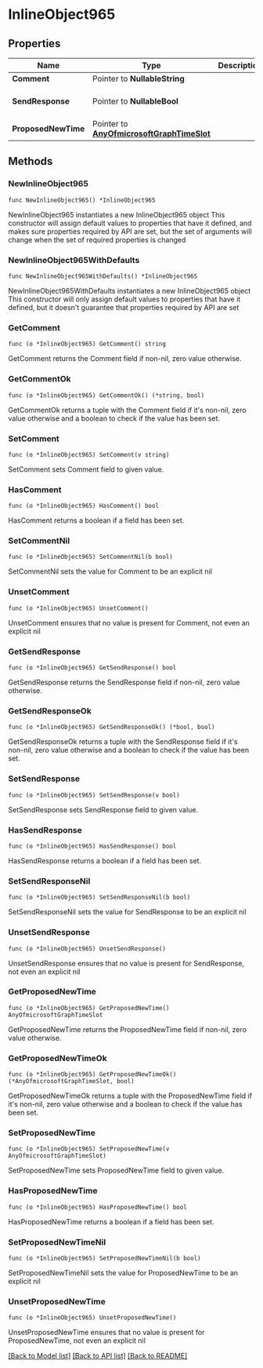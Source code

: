 # InlineObject965

## Properties

Name | Type | Description | Notes
------------ | ------------- | ------------- | -------------
**Comment** | Pointer to **NullableString** |  | [optional] 
**SendResponse** | Pointer to **NullableBool** |  | [optional] [default to false]
**ProposedNewTime** | Pointer to [**AnyOfmicrosoftGraphTimeSlot**](anyOf&lt;microsoft.graph.timeSlot&gt;.md) |  | [optional] 

## Methods

### NewInlineObject965

`func NewInlineObject965() *InlineObject965`

NewInlineObject965 instantiates a new InlineObject965 object
This constructor will assign default values to properties that have it defined,
and makes sure properties required by API are set, but the set of arguments
will change when the set of required properties is changed

### NewInlineObject965WithDefaults

`func NewInlineObject965WithDefaults() *InlineObject965`

NewInlineObject965WithDefaults instantiates a new InlineObject965 object
This constructor will only assign default values to properties that have it defined,
but it doesn't guarantee that properties required by API are set

### GetComment

`func (o *InlineObject965) GetComment() string`

GetComment returns the Comment field if non-nil, zero value otherwise.

### GetCommentOk

`func (o *InlineObject965) GetCommentOk() (*string, bool)`

GetCommentOk returns a tuple with the Comment field if it's non-nil, zero value otherwise
and a boolean to check if the value has been set.

### SetComment

`func (o *InlineObject965) SetComment(v string)`

SetComment sets Comment field to given value.

### HasComment

`func (o *InlineObject965) HasComment() bool`

HasComment returns a boolean if a field has been set.

### SetCommentNil

`func (o *InlineObject965) SetCommentNil(b bool)`

 SetCommentNil sets the value for Comment to be an explicit nil

### UnsetComment
`func (o *InlineObject965) UnsetComment()`

UnsetComment ensures that no value is present for Comment, not even an explicit nil
### GetSendResponse

`func (o *InlineObject965) GetSendResponse() bool`

GetSendResponse returns the SendResponse field if non-nil, zero value otherwise.

### GetSendResponseOk

`func (o *InlineObject965) GetSendResponseOk() (*bool, bool)`

GetSendResponseOk returns a tuple with the SendResponse field if it's non-nil, zero value otherwise
and a boolean to check if the value has been set.

### SetSendResponse

`func (o *InlineObject965) SetSendResponse(v bool)`

SetSendResponse sets SendResponse field to given value.

### HasSendResponse

`func (o *InlineObject965) HasSendResponse() bool`

HasSendResponse returns a boolean if a field has been set.

### SetSendResponseNil

`func (o *InlineObject965) SetSendResponseNil(b bool)`

 SetSendResponseNil sets the value for SendResponse to be an explicit nil

### UnsetSendResponse
`func (o *InlineObject965) UnsetSendResponse()`

UnsetSendResponse ensures that no value is present for SendResponse, not even an explicit nil
### GetProposedNewTime

`func (o *InlineObject965) GetProposedNewTime() AnyOfmicrosoftGraphTimeSlot`

GetProposedNewTime returns the ProposedNewTime field if non-nil, zero value otherwise.

### GetProposedNewTimeOk

`func (o *InlineObject965) GetProposedNewTimeOk() (*AnyOfmicrosoftGraphTimeSlot, bool)`

GetProposedNewTimeOk returns a tuple with the ProposedNewTime field if it's non-nil, zero value otherwise
and a boolean to check if the value has been set.

### SetProposedNewTime

`func (o *InlineObject965) SetProposedNewTime(v AnyOfmicrosoftGraphTimeSlot)`

SetProposedNewTime sets ProposedNewTime field to given value.

### HasProposedNewTime

`func (o *InlineObject965) HasProposedNewTime() bool`

HasProposedNewTime returns a boolean if a field has been set.

### SetProposedNewTimeNil

`func (o *InlineObject965) SetProposedNewTimeNil(b bool)`

 SetProposedNewTimeNil sets the value for ProposedNewTime to be an explicit nil

### UnsetProposedNewTime
`func (o *InlineObject965) UnsetProposedNewTime()`

UnsetProposedNewTime ensures that no value is present for ProposedNewTime, not even an explicit nil

[[Back to Model list]](../README.md#documentation-for-models) [[Back to API list]](../README.md#documentation-for-api-endpoints) [[Back to README]](../README.md)


